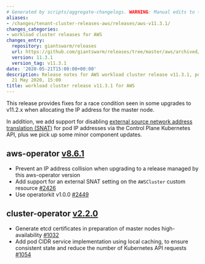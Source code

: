 ```yaml
---
# Generated by scripts/aggregate-changelogs. WARNING: Manual edits to this files will be overwritten.
aliases:
- /changes/tenant-cluster-releases-aws/releases/aws-v11.3.1/
changes_categories:
- workload cluster releases for AWS
changes_entry:
  repository: giantswarm/releases
  url: https://github.com/giantswarm/releases/tree/master/aws/archived/v11.3.1
  version: 11.3.1
  version_tag: v11.3.1
date: '2020-05-21T15:00:00+00:00'
description: Release notes for AWS workload cluster release v11.3.1, published on
  21 May 2020, 15:00
title: workload cluster release v11.3.1 for AWS
---
```


This release provides fixes for a race condition seen in some upgrades to v11.2.x when allocating the IP address for the master node.

In addition, we add support for disabling [external source network address translation (SNAT)](https://docs.aws.amazon.com/eks/latest/userguide/external-snat.html) for pod IP addresses via the Control Plane Kubernetes API, plus we pick up some minor component updates.

## aws-operator [v8.6.1](https://github.com/giantswarm/aws-operator/releases/tag/v8.6.1)

- Prevent an IP address collision when upgrading to a release managed by this aws-operator version
- Add support for an external SNAT setting on the `AWSCluster` custom resource [#2426](https://github.com/giantswarm/aws-operator/pull/2426)
- Use operatorkit v1.0.0 [#2449](https://github.com/giantswarm/aws-operator/pull/2449)

## cluster-operator [v2.2.0](https://github.com/giantswarm/cluster-operator/releases/tag/v2.2.0)

- Generate etcd certificates in preparation of master nodes high-availability [#1032](https://github.com/giantswarm/cluster-operator/pull/1032)
- Add pod CIDR service implementation using local caching, to ensure consistent state and reduce the number of Kubernetes API requests [#1054](https://github.com/giantswarm/cluster-operator/pull/1054)
